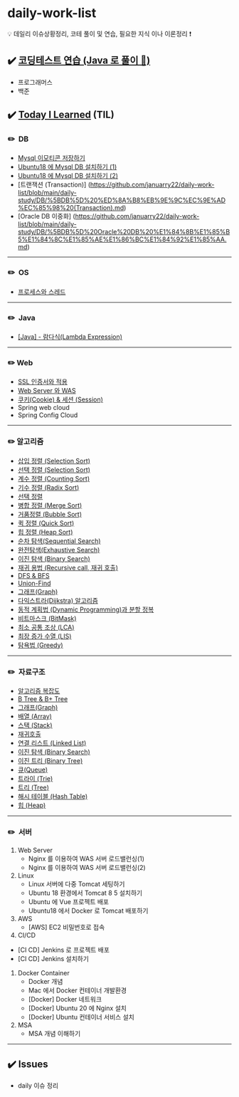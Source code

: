 # daily-work-list

<aside>
 💡 데일리 이슈상황정리, 코테 풀이 및 연습, 필요한 지식 이나 이론정리 ❗

</aside>

## ✔️ [코딩테스트 연습 (Java 로 풀이 📝)](https://github.com/januarry22/daily-work-list/tree/main/codingTest)

- 프로그래머스
- 백준

## ✔️ [Today I Learned](https://github.com/januarry22/daily-work-list/tree/main/daily-study) (TIL)

### ✏️  DB

- [Mysql 이모티콘 저장하기](https://github.com/januarry22/daily-work-list/blob/main/daily-study/DB/Mysql%20%EC%9D%B4%EB%AA%A8%ED%8B%B0%EC%BD%98%20%EC%A0%80%EC%9E%A5%ED%95%98%EA%B8%B0.md)
- [Ubuntu18 에 Mysql DB 설치하기 (1)](https://github.com/januarry22/daily-work-list/blob/main/daily-study/DB/Ubuntu18%20%EC%97%90%20Mysql%20DB%20%EC%84%A4%EC%B9%98%ED%95%98%EA%B8%B0%20(1).md)
- [Ubuntu18 에 Mysql DB 설치하기 (2)](https://github.com/januarry22/daily-work-list/blob/main/daily-study/DB/Ubuntu18%20%EC%97%90%20Mysql%20DB%20%EC%84%A4%EC%B9%98%ED%95%98%EA%B8%B0%20(2).md)
- [트랜잭션 (Transaction)] (https://github.com/januarry22/daily-work-list/blob/main/daily-study/DB/%5BDB%5D%20%ED%8A%B8%EB%9E%9C%EC%9E%AD%EC%85%98%20(Transaction).md)
- [Oracle DB 이중화] (https://github.com/januarry22/daily-work-list/blob/main/daily-study/DB/%5BDB%5D%20Oracle%20DB%20%E1%84%8B%E1%85%B5%E1%84%8C%E1%85%AE%E1%86%BC%E1%84%92%E1%85%AA.md) 

---

### ✏️  OS

- [프로세스와 스레드](https://github.com/januarry22/daily-work-list/blob/main/daily-study/OS/%ED%94%84%EB%A1%9C%EC%84%B8%EC%8A%A4%EC%99%80%20%EC%8A%A4%EB%A0%88%EB%93%9C.md)

---

### ✏️  Java

- [[Java] - 람다식(Lambda Expression)](https://github.com/januarry22/daily-work-list/blob/main/daily-study/Java/%5BJava%5D%20-%20%EB%9E%8C%EB%8B%A4%EC%8B%9D(Lambda%20Expression).md)

---

### ✏️ Web

- [SSL 인증서와 적용](https://github.com/januarry22/daily-work-list/blob/main/daily-study/Web/SSL%20%EC%9D%B8%EC%A6%9D%EC%84%9C%EC%99%80%20%EC%A0%81%EC%9A%A9.md)
- [Web Server 와 WAS](https://github.com/januarry22/daily-work-list/blob/main/daily-study/Web/Web%20Server%20%EC%99%80%20WAS.md)
- [쿠키(Cookie) & 세션 (Session)](https://github.com/januarry22/daily-work-list/blob/main/daily-study/Web/%EC%BF%A0%ED%82%A4(Cookie)%20%26%20%EC%84%B8%EC%85%98%20(Session).md)
- Spring web cloud
- Spring Config Cloud
---

### ✏️ 알고리즘

- [삽입 정렬 (Selection Sort)](https://github.com/januarry22/daily-work-list/blob/main/daily-study/algorithm/%EC%82%BD%EC%9E%85%20%EC%A0%95%EB%A0%AC%20(Selection%20Sort).md)
- [선택 정렬 (Selection Sort)](https://github.com/januarry22/daily-work-list/blob/main/daily-study/algorithm/%EC%84%A0%ED%83%9D%20%EC%A0%95%EB%A0%AC%20(Selection%20Sort).md)
- [계수 정렬 (Counting Sort)](https://github.com/januarry22/daily-work-list/blob/main/daily-study/algorithm/%EA%B3%84%EC%88%98%20%EC%A0%95%EB%A0%AC%20(Counting%20Sort).md)
- [기수 정렬 (Radix Sort)](https://github.com/januarry22/daily-work-list/blob/main/daily-study/algorithm/%EA%B8%B0%EC%88%98%20%EC%A0%95%EB%A0%AC%20(Radix%20Sort).md)
- [선택 정렬](https://github.com/januarry22/daily-work-list/commit/e16eed75d93ed5cfef1be6deb451585e09318bdb)
- [병합 정렬 (Merge Sort)](https://github.com/januarry22/daily-work-list/blob/main/daily-study/algorithm/%EB%B3%91%ED%95%A9%20%EC%A0%95%EB%A0%AC%20(Merge%20Sort).md)
- [거품정렬 (Bubble Sort)](https://github.com/januarry22/daily-work-list/blob/main/daily-study/algorithm/%EA%B1%B0%ED%92%88%EC%A0%95%EB%A0%AC%20(Bubble%20Sort).md)
- [퀵 정렬 (Quick Sort)](https://github.com/januarry22/daily-work-list/blob/main/daily-study/algorithm/%ED%80%B5%20%EC%A0%95%EB%A0%AC%20(Quick%20Sort).md)
- [힙 정렬 (Heap Sort)](https://github.com/januarry22/daily-work-list/blob/main/daily-study/algorithm/%ED%9E%99%20%EC%A0%95%EB%A0%AC%20(Heap%20Sort).md)
- [순차 탐색(Sequential Search)](https://github.com/januarry22/daily-work-list/blob/main/daily-study/algorithm/%EC%88%9C%EC%B0%A8%20%ED%83%90%EC%83%89(Sequential%20Search).md)
- [완전탐색(Exhaustive Search)](https://github.com/januarry22/daily-work-list/blob/main/daily-study/algorithm/%EC%99%84%EC%A0%84%ED%83%90%EC%83%89(Exhaustive%20Search).md)
- [이진 탐색 (Binary Search)](https://github.com/januarry22/daily-work-list/blob/main/daily-study/algorithm/%EC%9D%B4%EC%A7%84%20%ED%83%90%EC%83%89%20(Binary%20Search).md)
- [재귀 용법 (Recursive call, 재귀 호출)](https://github.com/januarry22/daily-work-list/blob/main/daily-study/algorithm/%EC%9E%AC%EA%B7%80%20%EC%9A%A9%EB%B2%95%20(Recursive%20call%2C%20%EC%9E%AC%EA%B7%80%20%ED%98%B8%EC%B6%9C).md)
- [DFS & BFS](https://github.com/januarry22/daily-work-list/blob/main/daily-study/algorithm/DFS%20%26%20BFS.md)
- [Union-Find](https://github.com/januarry22/daily-work-list/blob/main/daily-study/algorithm/Union-Find.md)
- [그래프(Graph)](https://github.com/januarry22/daily-work-list/blob/main/daily-study/algorithm/%EA%B7%B8%EB%9E%98%ED%94%84(Graph).md)
- [다익스트라(Dijkstra) 알고리즘](https://github.com/januarry22/daily-work-list/blob/main/daily-study/algorithm/%EB%8B%A4%EC%9D%B5%EC%8A%A4%ED%8A%B8%EB%9D%BC(Dijkstra)%20%EC%95%8C%EA%B3%A0%EB%A6%AC%EC%A6%98.md)
- [동적 계획법 (Dynamic Programming)과 분할 정복](https://github.com/januarry22/daily-work-list/blob/main/daily-study/algorithm/%EB%8F%99%EC%A0%81%20%EA%B3%84%ED%9A%8D%EB%B2%95%20(Dynamic%20Programming)%EA%B3%BC%20%EB%B6%84%ED%95%A0%20%EC%A0%95%EB%B3%B5.md)
- [비트마스크 (BitMask)](https://github.com/januarry22/daily-work-list/blob/main/daily-study/algorithm/%EB%B9%84%ED%8A%B8%EB%A7%88%EC%8A%A4%ED%81%AC%20(BitMask).md)
- [최소 공통 조상 (LCA)](https://github.com/januarry22/daily-work-list/blob/main/daily-study/algorithm/%EC%B5%9C%EC%86%8C%20%EA%B3%B5%ED%86%B5%20%EC%A1%B0%EC%83%81%20(LCA).md)
- [최장 증가 수열 (LIS)](https://github.com/januarry22/daily-work-list/blob/main/daily-study/algorithm/%EC%B5%9C%EC%9E%A5%20%EC%A6%9D%EA%B0%80%20%EC%88%98%EC%97%B4%20(LIS).md)
- [탐욕법 (Greedy)](https://github.com/januarry22/daily-work-list/blob/main/daily-study/algorithm/%ED%83%90%EC%9A%95%EB%B2%95%20(Greedy).md)

---

### ✏️  자료구조

- [알고리즘 복잡도](https://github.com/januarry22/daily-work-list/blob/main/daily-study/data-structure/%EC%95%8C%EA%B3%A0%EB%A6%AC%EC%A6%98%20%EB%B3%B5%EC%9E%A1%EB%8F%84.md)
- [B Tree & B+ Tree](https://github.com/januarry22/daily-work-list/blob/main/daily-study/data-structure/B%20Tree%20%26%20B%2B%20Tree.md)
- [그래프(Graph)](https://github.com/januarry22/daily-work-list/blob/main/daily-study/data-structure/%EA%B7%B8%EB%9E%98%ED%94%84(Graph).md)
- [배열 (Array)](https://github.com/januarry22/daily-work-list/blob/main/daily-study/data-structure/%EB%B0%B0%EC%97%B4%20(Array).md)
- [스택 (Stack)](https://github.com/januarry22/daily-work-list/blob/main/daily-study/data-structure/%EC%8A%A4%ED%83%9D%20(Stack).md)
- [재귀호출](https://github.com/januarry22/daily-work-list/commit/b40f852aa4a3f96bc3dfe17d40269161eefff14f)
- [연결 리스트 (Linked List)](https://github.com/januarry22/daily-work-list/blob/main/daily-study/data-structure/%EC%97%B0%EA%B2%B0%20%EB%A6%AC%EC%8A%A4%ED%8A%B8%20(Linked%20List).md)
- [이진 탐색 (Binary Search)](https://github.com/januarry22/daily-work-list/blob/main/daily-study/data-structure/%EC%9D%B4%EC%A7%84%20%ED%83%90%EC%83%89%20(Binary%20Search).md)
- [이진 트리 (Binary Tree)](https://github.com/januarry22/daily-work-list/blob/main/daily-study/data-structure/%EC%9D%B4%EC%A7%84%20%ED%8A%B8%EB%A6%AC%20(Binary%20Tree).md)
- [큐(Queue)](https://www.notion.so/af010bc2bb54425fa52f2d75a2d80767)
- [트라이 (Trie)](https://github.com/januarry22/daily-work-list/blob/main/daily-study/data-structure/%ED%8A%B8%EB%9D%BC%EC%9D%B4%20(Trie).md)
- [트리 (Tree)](https://github.com/januarry22/daily-work-list/blob/main/daily-study/data-structure/%ED%8A%B8%EB%A6%AC%20(Tree).md)
- [해시 테이블 (Hash Table)](https://github.com/januarry22/daily-work-list/blob/main/daily-study/data-structure/%ED%95%B4%EC%8B%9C%20%ED%85%8C%EC%9D%B4%EB%B8%94%20(Hash%20Table).md)
- [힙 (Heap)](https://github.com/januarry22/daily-work-list/blob/main/daily-study/data-structure/%ED%9E%99%20(Heap).md)

---

### ✏️  서버

1. Web Server
    - Nginx 를 이용하여 WAS 서버 로드밸런싱(1)
    - Nginx 를 이용하여 WAS 서버 로드밸런싱(2)
2. Linux
    - Linux 서버에 다중 Tomcat 세팅하기
    - Ubuntu 18 환경에서 Tomcat 8 5 설치하기
    - Ubuntu 에 Vue 프로젝트 배포
    - Ubuntu18 에서 Docker 로 Tomcat 배포하기
3. AWS
    - [AWS] EC2 비밀번호로 접속
4. CI/CD 
- [CI CD] Jenkins 로 프로젝트 배포
- [CI CD] Jenkins 설치하기
1. Docker Container
    - Docker 개념
    - Mac 에서 Docker 컨테이너 개발환경
    - [Docker] Docker 네트워크
    - [Docker] Ubuntu 20 에 Nginx 설치
    - [Docker] Ubuntu 컨테이너 서비스 설치
2. MSA
    - MSA 개념 이해하기

---

## ✔️ Issues

- daily 이슈 정리
